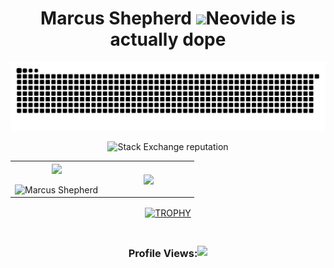 <h1 align="center">Marcus Shepherd <img src="https://media.giphy.com/media/TEnXkcsHrP4YedChhA/giphy.gif" width="35">Neovide is actually dope</h1>

<p align = "center">
	<img src = "https://github.com/7oSkaaa/7oSkaaa/blob/output/github-contribution-grid-snake.svg?" alt = "Snake Game"/>
</p>

<p align="center" style="display: flex; justify-content: center; align-items: center; width: 100%;">
	<img alt="Stack Exchange reputation" src="https://img.shields.io/stackexchange/stackoverflow/r/3569921?label=Stackoverflow%20Rep%20for%20Marcus%20Shepherd&link=https%3A%2F%2Fstackoverflow.com%2Fusers%2F3569921%2Fmarcusshep">
</p>

<div align="center">
<!--- stats & Trophy (start) -->
<p align="center">
  <!--- stats (start) -->
<table align="center">
<tr border="none">
<td width="50%" align="center">
  
  <img  align="center"  src="https://github-readme-stats.vercel.app/api?username=marcusshepp&theme=dark&show_icons=true&count_private=true" />
  <br></br>
  <img  title="🔥 Get streak stats for your profile at git.io/streak-stats" alt="Marcus Shepherd" src="https://github-readme-streak-stats.herokuapp.com/?user=marcusshepp&theme=dark&hide_border=false" /> 
</td>

<td width="50%" align="center">

  <img  align="center"  src="https://github-readme-stats.anuraghazra1.vercel.app/api/top-langs/?username=marcusshepp&theme=dark&hide_border=false&no-bg=true&no-frame=true&langs_count=10"/>
  
  </td>
</tr>
</table>
<!--- stats (end) -->

<!--- trophy (start) -->
<div align=center>
  <a href="https://github.com/ryo-ma/github-profile-trophy" title="Go to Source">
      <img align="center" width=84% src="https://github-profile-trophy.vercel.app/?username=marcusshepp&theme=radical&row=1&column=7&margin-h=15&margin-w=5&no-bg=true" alt="TROPHY" />
    </a>
</div>
<!--- trophy (start) -->


</p>        
<!--- stats (end) -->

###

<div align="center" style="display: flex; justify-content: center; align-items:center;">
	<h3>Profile Views:</h3>
  <img src="https://profile-counter.glitch.me/marcusshepp/count.svg?"  />
</div>

###
